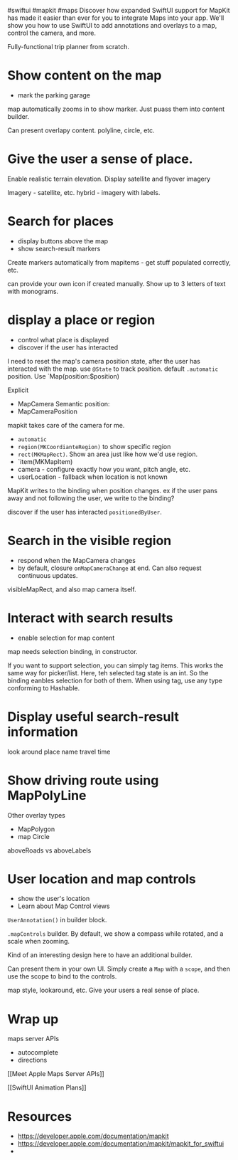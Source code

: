 #swiftui #mapkit #maps 
Discover how expanded SwiftUI support for MapKit has made it easier than ever for you to integrate Maps into your app. We'll show you how to use SwiftUI to add annotations and overlays to a map, control the camera, and more.

Fully-functional trip planner from scratch.

# Show content on the map
* mark the parking garage

map automatically zooms in to show marker.  Just puass them into content builder.

Can present overlapy content.  polyline, circle, etc.

# Give the user a sense of place.
Enable realistic terrain elevation.
Display satellite and flyover imagery

Imagery - satellite, etc.
hybrid - imagery with labels.

# Search for places
* display buttons above the map
* show search-result markers

Create markers automatically from mapitems - get stuff populated correctly, etc.

can provide your own icon if created manually.  Show up to 3 letters of text with monograms.

# display a place or region
* control what place is displayed
* discover if the user has interacted

I need to reset the map's camera position state, after the user has interacted with the map.
use `@State` to track position.
default `.automatic` position.  Use `Map(position:$position)


Explicit
* MapCamera
Semantic position:
* MapCameraPosition

mapkit takes care of the camera for me.  
* `automatic`
* `region(MKCoordianteRegion)` to show specific region
* `rect(MKMapRect)`.  Show an area just like how we'd use region.
* `item(MKMapItem)
* camera - configure exactly how you want, pitch angle, etc.
* userLocation - fallback when location is not known

MapKit writes to the binding when position changes.  ex if the user pans away and not following the user, we write to the binding?

discover if the user has interacted `positionedByUser`.

# Search in the visible region
* respond when the MapCamera changes
* by default, closure `onMapCameraChange` at end.  Can also request continuous updates.

visibleMapRect, and also map camera itself.

# Interact with search results
* enable selection for map content

map needs selection binding, in constructor.  

If you want to support selection, you can simply tag items.  This works the same way for picker/list.  Here, teh selected tag state is an int.  So the binding eanbles selection for both of them.  When using tag, use any type conforming to Hashable.

# Display useful search-result information

look around
place name
travel time


# Show driving route using MapPolyLine
Other overlay types
* MapPolygon
* map Circle

aboveRoads vs aboveLabels

# User location and map controls
* show the user's location
* Learn about Map Control views

`UserAnnotation()` in builder block.

`.mapControls` builder.
By default, we show a compass while rotated, and a scale when zooming.  

Kind of an interesting design here to have an additional builder.

Can present them in your own UI.  Simply create a `Map` with a `scope`, and then use the scope to bind to the controls.

map style, lookaround, etc.  Give your users a real sense of place.

# Wrap up

maps server APIs
* autocomplete
* directions

[[Meet Apple Maps Server APIs]]

[[SwiftUI Animation Plans]]




# Resources
* https://developer.apple.com/documentation/mapkit
* https://developer.apple.com/documentation/mapkit/mapkit_for_swiftui
* 